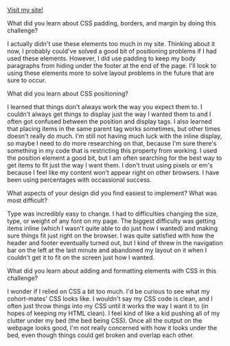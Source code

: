 [Visit my site!](wgranger.github.io)

What did you learn about CSS padding, borders, and margin by doing this challenge?

I actually didn't use these elements too much in my site. Thinking about it now, I probably could've solved a good bit of positioning problems if I had used these elements. However, I did use padding to keep my body paragraphs from hiding under the footer at the end of the page. I'll look to using these elements more to solve layout problems in the future that are sure to occur.

What did you learn about CSS positioning?

I learned that things don't always work the way you expect them to. I couldn't always get things to display just the way I wanted them to and I often got confused between the position and display tags. I also learned that placing items in the same parent tag works sometimes, but other times doesn't really do much. I'm still not having much luck with the inline display, so maybe I need to do more researching on that, because I'm sure there's something in my code that is restricting this property from working. I used the position element a good bit, but I am often searching for the best way to get items to fit just the way I want them. I don't trust using pixels or em's because I feel like my content won't appear right on other browsers. I have been using percentages with occassional success.

What aspects of your design did you find easiest to implement? What was most difficult?

Type was incredibly easy to change. I had to difficulties changing the size, type, or weight of any font on my page. The biggest difficulty was getting items inline (which I wasn't quite able to do just how I wanted) and making sure things fit just right on the browser. I was quite satisfied with how the header and footer eventually turned out, but I kind of threw in the navigation bar on the left at the last minute and abandoned my layout on it when I couldn't get it to fit on the screen just how I wanted.

What did you learn about adding and formatting elements with CSS in this challenge?

I wonder if I relied on CSS a bit too much. I'd be curious to see what my cohort-mates' CSS looks like. I wouldn't say my CSS code is clean, and I often just throw things into my CSS until it works the way I want it to (in hopes of keeping my HTML clean). I feel kind of like a kid pushing all of my clutter under my bed (the bed being CSS). Once all the output on the webpage looks good, I'm not really concerned with how it looks under the bed, even though things could get broken and overlap each other.